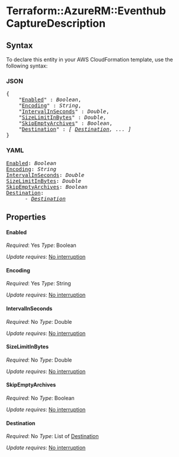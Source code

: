 # Terraform::AzureRM::Eventhub CaptureDescription

## Syntax

To declare this entity in your AWS CloudFormation template, use the following syntax:

### JSON

<pre>
{
    "<a href="#enabled" title="Enabled">Enabled</a>" : <i>Boolean</i>,
    "<a href="#encoding" title="Encoding">Encoding</a>" : <i>String</i>,
    "<a href="#intervalinseconds" title="IntervalInSeconds">IntervalInSeconds</a>" : <i>Double</i>,
    "<a href="#sizelimitinbytes" title="SizeLimitInBytes">SizeLimitInBytes</a>" : <i>Double</i>,
    "<a href="#skipemptyarchives" title="SkipEmptyArchives">SkipEmptyArchives</a>" : <i>Boolean</i>,
    "<a href="#destination" title="Destination">Destination</a>" : <i>[ <a href="capturedescription-destination.md">Destination</a>, ... ]</i>
}
</pre>

### YAML

<pre>
<a href="#enabled" title="Enabled">Enabled</a>: <i>Boolean</i>
<a href="#encoding" title="Encoding">Encoding</a>: <i>String</i>
<a href="#intervalinseconds" title="IntervalInSeconds">IntervalInSeconds</a>: <i>Double</i>
<a href="#sizelimitinbytes" title="SizeLimitInBytes">SizeLimitInBytes</a>: <i>Double</i>
<a href="#skipemptyarchives" title="SkipEmptyArchives">SkipEmptyArchives</a>: <i>Boolean</i>
<a href="#destination" title="Destination">Destination</a>: <i>
      - <a href="capturedescription-destination.md">Destination</a></i>
</pre>

## Properties

#### Enabled

_Required_: Yes
_Type_: Boolean

_Update requires_: [No interruption](https://docs.aws.amazon.com/AWSCloudFormation/latest/UserGuide/using-cfn-updating-stacks-update-behaviors.html#update-no-interrupt)

#### Encoding

_Required_: Yes
_Type_: String

_Update requires_: [No interruption](https://docs.aws.amazon.com/AWSCloudFormation/latest/UserGuide/using-cfn-updating-stacks-update-behaviors.html#update-no-interrupt)

#### IntervalInSeconds

_Required_: No
_Type_: Double

_Update requires_: [No interruption](https://docs.aws.amazon.com/AWSCloudFormation/latest/UserGuide/using-cfn-updating-stacks-update-behaviors.html#update-no-interrupt)

#### SizeLimitInBytes

_Required_: No
_Type_: Double

_Update requires_: [No interruption](https://docs.aws.amazon.com/AWSCloudFormation/latest/UserGuide/using-cfn-updating-stacks-update-behaviors.html#update-no-interrupt)

#### SkipEmptyArchives

_Required_: No
_Type_: Boolean

_Update requires_: [No interruption](https://docs.aws.amazon.com/AWSCloudFormation/latest/UserGuide/using-cfn-updating-stacks-update-behaviors.html#update-no-interrupt)

#### Destination

_Required_: No
_Type_: List of <a href="capturedescription-destination.md">Destination</a>

_Update requires_: [No interruption](https://docs.aws.amazon.com/AWSCloudFormation/latest/UserGuide/using-cfn-updating-stacks-update-behaviors.html#update-no-interrupt)

